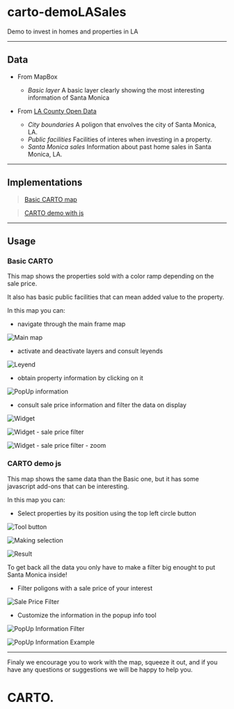# carto-demoLASales
Demo to invest in homes and properties in LA

***

## Data
- From MapBox
	- *Basic layer*
	A basic layer clearly showing the most interesting information of Santa Monica
	
- From [LA County Open Data](https://data.lacounty.gov/)
	- *City boundaries*
	A poligon that envolves the city of Santa Monica, LA.
	- *Public facilities*
	Facilities of interes when investing in a property.
	- *Santa Monica sales*
	Information about past home sales in Santa Monica, LA.


***

## Implementations

>[Basic CARTO map](https://alvbch.carto.com/builder/2c6d401d-9551-4efc-ab4f-134c05725bf1/embed?state={"map":{"ne":[34.01360954834248,-118.49505901336671],"sw":[34.03665754878141,-118.45497608184816],"center":[34.02513433100403,-118.47501754760744],"zoom":15},"widgets":{"0dc88ac2-e196-4248-9aa4-6bef9f75dca6":{"normalized":true}}})

>[CARTO demo with js](https://raw.githubusercontent.com/AlvBch/carto-demoLASales/master/maps/carto-demo_LASales_1.html)


***

## Usage

### Basic CARTO

This map shows the properties sold with a color ramp depending on the sale price.

It also has basic public facilities that can mean added value to the property.

In this map you can:
- navigate through the main frame map

![Main map](https://raw.githubusercontent.com/AlvBch/carto-demoLASales/master/resources/map.png)

- activate and deactivate layers and consult leyends

![Leyend](https://raw.githubusercontent.com/AlvBch/carto-demoLASales/master/resources/leyend.png)

- obtain property information by clicking on it

![PopUp information](https://raw.githubusercontent.com/AlvBch/carto-demoLASales/master/resources/popup.png)

- consult sale price information and filter the data on display

![Widget](https://raw.githubusercontent.com/AlvBch/carto-demoLASales/master/resources/widget0.png)

![Widget - sale price filter](https://raw.githubusercontent.com/AlvBch/carto-demoLASales/master/resources/widget1.png)

![Widget - sale price filter - zoom](https://raw.githubusercontent.com/AlvBch/carto-demoLASales/master/resources/widget2.png)

### CARTO demo js

This map shows the same data than the Basic one, but it has some javascript add-ons that can be interesting.

In this map you can:
- Select properties by its position using the top left circle button

![Tool button](https://raw.githubusercontent.com/AlvBch/carto-demoLASales/master/resources/selectbutton.png)

![Making selection](https://raw.githubusercontent.com/AlvBch/carto-demoLASales/master/resources/selection.png)

![Result](https://raw.githubusercontent.com/AlvBch/carto-demoLASales/master/resources/selectionresult.png)

To get back all the data you only have to make a filter big enought to put Santa Monica inside!

- Filter poligons with a sale price of your interest

![Sale Price Filter](https://raw.githubusercontent.com/AlvBch/carto-demoLASales/master/resources/rangefilter.png)

- Customize the information in the popup info tool

![PopUp Information Filter](https://raw.githubusercontent.com/AlvBch/carto-demoLASales/master/resources/infofilter.png)

![PopUp Information Example](https://raw.githubusercontent.com/AlvBch/carto-demoLASales/master/resources/popupfiltered.png)


***

Finaly we encourage you to work with the map, squeeze it out, and if you have any questions or suggestions we will be happy to help you.

# CARTO.


